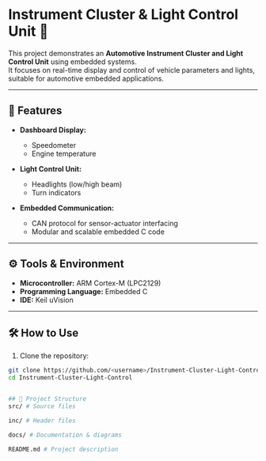 # Instrument Cluster & Light Control Unit 🚗

This project demonstrates an **Automotive Instrument Cluster and Light Control Unit** using embedded systems.  
It focuses on real-time display and control of vehicle parameters and lights, suitable for automotive embedded applications.

---

## 📂 Features

- **Dashboard Display:**  
  - Speedometer  
  - Engine temperature  

- **Light Control Unit:**  
  - Headlights (low/high beam)  
  - Turn indicators  

- **Embedded Communication:**  
  - CAN protocol for sensor-actuator interfacing  
  - Modular and scalable embedded C code  

---

## ⚙️ Tools & Environment

- **Microcontroller:** ARM Cortex-M (LPC2129)  
- **Programming Language:** Embedded C     
- **IDE:** Keil uVision 

---

## 🛠️ How to Use

1. Clone the repository:
```bash
git clone https://github.com/<username>/Instrument-Cluster-Light-Control.git
cd Instrument-Cluster-Light-Control


## 📂 Project Structure
src/ # Source files

inc/ # Header files

docs/ # Documentation & diagrams

README.md # Project description

